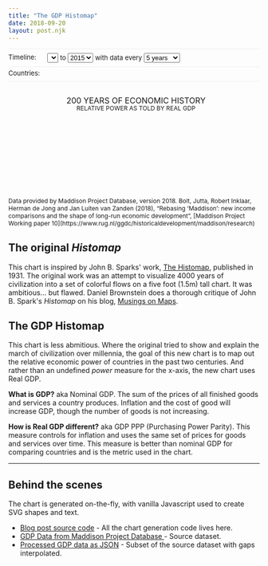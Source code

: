 ```yaml
---
title: "The GDP Histomap"
date: 2018-09-20
layout: post.njk
---
```


<button class="button-text" id="histomap-customize-button">Customize chart&hellip;</button>

<div id="histomap-form" class="col--720">

  <div class="histomap-form-row">
    <div class="histomap-form-row-label">
      Timeline:
    </div>
    <div class="histomap-form-row-controls">
      <select id="histomap-start-year-input"></select>
      to
      <select id="histomap-end-year-input">
        <option>2015</option>
      </select>
      with data every
      <select id="histomap-interval-input">
        <option value="1">1 year</option>
        <option value="2">2 years</option>
        <option value="5" selected>5 years</option>
        <option value="10">10 years</option>
        <option value="20">20 years</option>
      </select>
    </div>
  </div>

  <div class="histomap-form-row">
    <div class="histomap-form-row-label">
      Countries:
    </div>
    <div id="histomap-form-countries" class="histomap-form-row-controls">
    </div>
  </div>
</div>

</div>


<h2 class="histomap-title">
  <span class="histomap-title-line-1">200 Years of Economic History</span><br>
  <span class="histomap-title-line-2">Relative Power as told by Real GDP</span>
</h2>


<div class="col--720">

<svg id="histomap">
  <g id="chart-group"></g>
  <g id="overlay-group"></g>
</svg>

</div>

<p class="citation">Data provided by Maddison Project Database, version 2018. Bolt, Jutta, Robert Inklaar, Herman de Jong and Jan Luiten van Zanden (2018), “Rebasing ‘Maddison’: new income comparisons and the shape of long-run economic development”, [Maddison Project Working paper 10](https://www.rug.nl/ggdc/historicaldevelopment/maddison/research)
</p>


## The original _Histomap_

This chart is inspired by John B. Sparks' work, [The Histomap](https://www.davidrumsey.com/luna/servlet/detail/RUMSEY~8~1~200375~3001080:The-Histomap-),
published in 1931. The original work was an attempt to visualize 4000 years of civilization into a
set of colorful flows on a five foot (1.5m) tall chart. It was ambitious... but flawed. Daniel Brownstein
does a thorough critique of John B. Spark's _Histomap_ on his blog, [Musings on Maps](https://dabrownstein.com/2013/08/13/reading-the-histomap/).

## The GDP Histomap

This chart is less abmitious. Where the original tried to show and explain
the march of civilization over millennia, the goal of this new chart is to map out the relative
economic power of countries in the past two centuries. And rather than an
undefined _power_ measure for the x-axis, the new chart uses Real GDP.

**What is GDP?** aka Nominal GDP. The sum of the prices of all finished goods and services a
country produces. Inflation and the cost of good will increase GDP, though the number of goods is
not increasing.

**How is Real GDP different?** aka GDP PPP (Purchasing Power Parity). This measure controls for
inflation and uses the same set of prices for goods and services over time. This measure is better
than nominal GDP for comparing countries and is the metric used in the chart.

---

## Behind the scenes

The chart is generated on-the-fly, with vanilla Javascript used to create SVG shapes and text.

- [Blog post source code](https://raw.githubusercontent.com/lokesh/lokesh-dhakar/master/src/posts/gdp-histomap.md) - All the chart generation code lives here.
- [GDP Data from Maddison Project Database ](https://www.rug.nl/ggdc/historicaldevelopment/maddison/research) - Source dataset.
- [Processed GDP data as JSON](https://github.com/lokesh/lokesh-dhakar/blob/master/src/data/gdp-by-country-interpolated.json) - Subset of the source dataset with gaps interpolated.



<link rel="stylesheet" href="/css/forms.css">

<style>
.histomap-title {
  margin-bottom: 0.5rem;
 /* Offset a bit to make it optically centered with the chart, excluding y-axis label column. */
  margin-left: 8px;
  font-weight: var(--x-bold);
  line-height: 1rem;
  text-transform: uppercase;
  text-align: center;
}

.histomap-title-line-1 {
  font-size: 1rem;
}

.histomap-title-line-2 {
  font-size: 0.75rem;
}

#histomap {
  overflow: visible;
}

#overlay-group {
  font-weight: var(--x-bold);
  font-size: 0.625rem;
  text-transform: uppercase;
}

.year-line {
  stroke: rgba(0, 0, 0, 0.1);
  stroke-width: 1;
  stroke-dasharray: 4;
}

.citation {
  font-size: 0.75rem;
}

#histomap-form {
  display: none;
  font-size: 0.8125rem;
}
#histomap-form select {
  font-size: 0.8125rem;
}

#histomap-form.open {
  display: block;
}

#histomap-customize-button {
  display: block;
  text-align: left;
  width: 100%;
  padding-bottom: 8px;
  margin-bottom: 4px;
  border-bottom: 1px solid #eee;
}

@media (min-width: 480px) {
  #histomap-form {
    display: block;
  }
  #histomap-customize-button {
    display: none;
  }
}



.histomap-form-row {
  display: flex;
  padding-bottom: 8px;
  margin-bottom: 4px;
  border-bottom: 1px solid #eee;
}

.histomap-form-row:first-of-type {
  padding-top: 8px;
  border-top: 1px solid #eee;
}

.histomap-form-row-label {
  font-weight: var(--x-bold);
  flex: 0 0 6em;
}
</style>

<script src="/js/lodash-core.min.js"></script>
<script src="/js/axios.min.js"></script>

<script>
// --------------
// UTIL FUNCTIONS
// --------------

// Color function for use in generating our hover color changes
// https://stackoverflow.com/a/13542669/400407
function shadeBlend(p,c0,c1) {
    var n=p<0?p*-1:p,u=Math.round,w=parseInt;
    if(c0.length>7){
        var f=c0.split(","),t=(c1?c1:p<0?"rgb(0,0,0)":"rgb(255,255,255)").split(","),R=w(f[0].slice(4)),G=w(f[1]),B=w(f[2]);
        return "rgb("+(u((w(t[0].slice(4))-R)*n)+R)+","+(u((w(t[1])-G)*n)+G)+","+(u((w(t[2])-B)*n)+B)+")"
    }else{
        var f=w(c0.slice(1),16),t=w((c1?c1:p<0?"#000000":"#FFFFFF").slice(1),16),R1=f>>16,G1=f>>8&0x00FF,B1=f&0x0000FF;
        return "#"+(0x1000000+(u(((t>>16)-R1)*n)+R1)*0x10000+(u(((t>>8&0x00FF)-G1)*n)+G1)*0x100+(u(((t&0x0000FF)-B1)*n)+B1)).toString(16).slice(1)
    }
}

// ------
// CONFIG
// ------

/* SVG sizing and colors */
const canvasMaxWidth = 720;
const canvasAspectRatio = 2; // height / width

const labelColumnWidth = 34;

const fontHeight = 10; // About 10px, measured manually

const colorList = [
  '#F57373',
  '#FCA469',
  '#F6C458',
  '#E6F598',
  '#8ECC75',
  '#47B068',
]

/* Timeline */

/* The range of data available. */
const yearMax = 2015;
const yearMin = 1820;

/* The current range shown in the chart */
let startYear = 2015;
let endYear = 1820;
let yearInterval = 5;

/* Countries */
let countryList = [
  'Brazil',
  'Canada',
  'China',
  'France',
  'Germany',
  'India',
  'Indonesia',
  'Italy',
  'Japan',
  'Russian Federation',
  'Spain',
  'United Kingdom',
  'United States'
]


// ----------
// SETUP FORM
// ----------

function buildForm() {

  // Build country inputs
  let countriesHTML = '';
  countryList.forEach(country => {
    countriesHTML += `
      <label class="checkbox-label">
        <input class="checkbox" type="checkbox" name="country" value="${country}" checked>
        ${country}
      </label>`;
  });

  // Build start and end year inputs
  let startYearOptionsHTML = '';
  for (let i = yearMax; i >= yearMin; i--) {
    let selected = (startYear === i) ? 'selected': '';
    startYearOptionsHTML += `<option ${selected}>${i}</option>`
  }

  let endYearOptionsHTML = '';
  for (let i = yearMax; i >= yearMin; i--) {
    let selected = (endYear === i) ? 'selected': '';
    endYearOptionsHTML += `<option ${selected}>${i}</option>`
  }

  // Apend to DOM
  const countriesEl = document.getElementById('histomap-form-countries');
  const startYearInputEl = document.getElementById('histomap-start-year-input');
  const endYearInputEl = document.getElementById('histomap-end-year-input');

  countriesEl.insertAdjacentHTML('beforeend', countriesHTML);
  startYearInputEl.insertAdjacentHTML('beforeend', startYearOptionsHTML);
  endYearInputEl.insertAdjacentHTML('beforeend', endYearOptionsHTML);

  // Add event handlers
  document.getElementById('histomap-customize-button').addEventListener('click', (event) => {
    document.getElementById('histomap-form').classList.add('open');
    event.target.style.display = 'none';
  });

  document.querySelectorAll('input[name=country]').forEach(input => {
    input.addEventListener('change', event => {
      refresh();
    })
  });

  document.getElementById('histomap-start-year-input').addEventListener('input', (event) => {
    startYear = event.target.value;
    refresh();
  })
  document.getElementById('histomap-end-year-input').addEventListener('input', (event) => {
    endYear = event.target.value;
    refresh();
  })
  document.getElementById('histomap-interval-input').addEventListener('input', (event) => {
    yearInterval = event.target.value;
    refresh();
  })


}


function refresh() {
  // Countries
  countryList = [];
  document.querySelectorAll('input[name=country]:checked').forEach(input => {
    countryList.push(input.value);
  });

  processData();
  drawChart();
  drawOverlay();
}

// ----------
// GLOBALS
// ----------

let rawData;
let processedData;

// Set in the resizeSVG function
let canvasWidth;
let canvasHeight;

let chartWidth;
let chartHeigh;


/*
  Each child array in seriesCoords contains all the x & y positions for the
  country series data from top to bottom.

  Ex. seriesCoords = [
    [{x: 200, y: 0}, {x: 120, y: 50}],
    [{x: 230, y: 0}, {x: 180, y: 50}],
  ]
 */
let seriesCoords = [];

// years `map` stores total GDP for the year across countries
const gdpTotalsByYear = new Map();


// --------------------
// GENERATE CSS CLASSES
// --------------------

let styleTag = document.createElement('style');
let seriesCSS = '';

colorList.forEach((color, index) => {
  seriesCSS += `
    .series-color-${index}{
      fill: ${color};
    }
    /*
    .series-color-${index}:hover{
      fill: ${shadeBlend(-0.5, color)};
      transition: none;
    }
    */
    `;
});

// Append new styles to DOM
if (styleTag.styleSheet) {
    styleTag.styleSheet.cssText = seriesCSS;
} else {
    styleTag.appendChild(document.createTextNode(seriesCSS));
}
document.head.appendChild(styleTag);


// ----------
// FETCH DATA
// ----------

function fetchData() {
  return axios.get('/data/gdp-by-country-interpolated.json')
    .then((response) => {
      return response.data;
    })
}


// ------------
// PROCESS DATA
// ------------

/*
  interpolateData();
  This function is not actively called. It was used to process the JSON in gdp-by-country.json. The
  output of which is stored in gdp-by-country-interpolated.json.

  The function replaces the zero values in each country's gdp data with an interpolated value. One
  exception, if the data start with a zero value or a string of zero values, these initial zero
  values will not be interpolated.

  Example INPUT:
   "Brazil": {
    "1800": 0,
    "1810": 200,
    "1820": 0,
    "1830": 0,
    "1840": 300
   }

  Example OUTPUT:
   "Brazil": {
    "1800": 0,
    "1810": 200,
    "1820": 233.333,
    "1830": 266.666,
    "1840": 300
   }

function interpolateData(data) {
  let countryIndex = 0;
  for (let country in data){
    let countryObj = data[country];

    let firstZeroIndex;
    let isZeroSequence = false;
    let lastNonZeroYear;
    let lastNonZeroGDP;

    let zeroYears = [];

    _.forEach(countryObj, function(gdp, year) {
        if (gdp === 0) {
          zeroYears.push(year);
          isZeroSequence = true;
        } else {

          if (isZeroSequence) {
            if (lastNonZeroGDP) {
              let gdpDiff = gdp - lastNonZeroGDP;
              let yearsDiff = year - lastNonZeroYear;
              let gdpPerYearDiff = gdpDiff / yearsDiff;

              zeroYears.forEach(zeroYear => {
                interpolatedData[country][zeroYear] = ((zeroYear - lastNonZeroYear) * gdpPerYearDiff) + lastNonZeroGDP;
              })
            }
            isZeroSequence = false;
            zeroYears = [];
          }
          lastNonZeroGDP = gdp;
          lastNonZeroYear = year;
        }
      })
  }
  return interpolatedData;
}
*/

function processData() {
  // Reset gdp totals
  gdpTotalsByYear.clear();
  for (let year = startYear; year >= endYear; year -= yearInterval) {
    gdpTotalsByYear.set(year, 0);
  }

  const filteredData = {};
  let yearsArray = Array.from(gdpTotalsByYear.keys());

  /* Filter out unneeded countries and years data */
  for (let country in rawData){
      if (countryList.indexOf(country) !== -1) {
        let countryObj = rawData[country];
        filteredData[country] = _.pick(countryObj, yearsArray);
      }
  }

  // Sum up GDP totals for the year and store in years map
  for (let year of gdpTotalsByYear.keys()) {
    for (let country in filteredData){
      let countryObj = filteredData[country];
      if (!countryObj.hasOwnProperty(year)) {
        filteredData[country][year] = 0;
      }
      gdpTotalsByYear.set(year, gdpTotalsByYear.get(year) + countryObj[year]);
    }
  }

  processedData = filteredData;
}

// ----
// DRAW
// ----

function resizeSVG() {
  // 24 = left and right side padding for page at mobile resolution
  let width = Math.min( (window.innerWidth - 24), canvasMaxWidth)

  canvasWidth = width;
  canvasHeight = canvasAspectRatio * canvasWidth;

  chartWidth = canvasWidth - labelColumnWidth;
  chartHeight = canvasHeight;


  const svg = document.getElementById('histomap');
  svg.setAttribute('style', `width: ${canvasWidth}px; height: ${canvasHeight}px`);
  svg.setAttribute('viewBox', `0, 0, ${canvasWidth}, ${canvasHeight}`);

  const chartGroup = document.getElementById('chart-group')
  chartGroup.style.transform = `translateX(${labelColumnWidth}px)`
}


function drawChart() {
  let countryIndex = 0;
  let polys = [];
  let points;

  let rowHeight = canvasHeight / (gdpTotalsByYear.size - 1);

  for (let country in processedData) {
    let countryObj = processedData[country];

    seriesCoords[countryIndex] = [];

    let poly = document.createElementNS("http://www.w3.org/2000/svg", "polygon");
    poly.classList.add(`series-color-${countryIndex % colorList.length}`);
    poly.setAttribute('data-name', country);

    let yearIndex = 0;
    let x = 0;
    let y = 0;

    for (let year of gdpTotalsByYear.keys()) {
      let gdpTotalForYear = gdpTotalsByYear.get(year);

      let width = ((countryObj[year] / gdpTotalForYear) * chartWidth);
      let xOffset = (countryIndex === 0) ? 0 : seriesCoords[countryIndex - 1][yearIndex].x;

      x = width + xOffset;
      y = yearIndex * rowHeight;
      seriesCoords[countryIndex].push({x, y});
      yearIndex++;
    }

    let points = '';
    seriesCoords[countryIndex].forEach(coord => {
      points += `${coord.x},  ${coord.y},`;
    });

    /* So far we've created points for the right edge of the shape. Now we need to work on the left
    side. To do this, we use the previous items right edge. */
    for (let i = gdpTotalsByYear.size - 1; i >= 0; i--) {
      if (countryIndex === 0) {
        let coord = seriesCoords[countryIndex][i];
        points += `0,  ${coord.y},`;
      } else {
        let coord = seriesCoords[countryIndex - 1][i];
        points += `${coord.x},  ${coord.y},`;
      }
    }

    // Remove comma at end
    points = points.slice(0, -1);

    poly.setAttribute('points', points);
    polys.push(poly);

    countryIndex++;
  }


  // Append chart polys to DOM
  let frag = document.createDocumentFragment()
  for (let i = polys.length - 1; i >= 0; i--) {
    frag.appendChild(polys[i]);
  }

  let chartEl = document.getElementById('chart-group');
  chartEl.innerHTML = '';
  chartEl.appendChild(frag);
}


function drawOverlay() {
  let yearIndex = 0;
  let height = 0;
  let polys = [];
  let frag = document.createDocumentFragment();

  let rowHeight = canvasHeight / (gdpTotalsByYear.size - 1);

  for (let year of gdpTotalsByYear.keys()) {
    let yAxisLabel = document.createElementNS("http://www.w3.org/2000/svg", "text");
    // Hardcoded y pos for first year label and finessed others to get them to
    // line up with year lines
    let textY = (yearIndex === 0) ? 5 : yearIndex  * rowHeight + 3;

    // Draw year labels
    yAxisLabel.setAttribute('x', 0);
    yAxisLabel.setAttribute('y', textY);
    yAxisLabel.setAttribute('text-anchor', 'right');
    yAxisLabel.textContent = year;
    frag.appendChild(yAxisLabel);

    // Draw year lines (except for first and last years)
    if (yearIndex !== 0 && yearIndex !== gdpTotalsByYear.size - 1) {
      let line = document.createElementNS("http://www.w3.org/2000/svg", "line");
      line.setAttribute('x1', labelColumnWidth);
      line.setAttribute('y1', yearIndex  * rowHeight);
      line.setAttribute('x2', canvasWidth);
      line.setAttribute('y2', yearIndex  * rowHeight);
      line.classList.add('year-line');
      frag.appendChild(line);
    }

    yearIndex++;
  }

  // Draw country labels
  let countryIndex = 0;
  for (let country in processedData) {
    let seriesLabel = document.createElementNS("http://www.w3.org/2000/svg", "text");
    seriesLabel.setAttribute('text-anchor', 'middle');
    seriesLabel.textContent = country;

    let countryObj = processedData[country];
    let widestArea = 0;
    let widestAreaIndex = 0;
    let countryCoords = seriesCoords[countryIndex];
    let prevCountryCoords = seriesCoords[countryIndex - 1];

    countryCoords.forEach((coord, index) => {
      if (index === 0 || index === countryCoords.length - 1) return;

      let areaWidth;
      if (countryIndex === 0) {
        areaWidth = coord.x;
      } else {
        areaWidth = coord.x - prevCountryCoords[index].x;
      }

      if (areaWidth > widestArea) {
        widestArea = areaWidth;
        widestAreaIndex = index;
      }
    })

    // The labels can overlap the year labels on the left. To avoid this issue,
    // set a min.  55 works for most cases.
    let seriesLabelX = Math.max(countryCoords[widestAreaIndex].x - (widestArea / 2) + labelColumnWidth, 57)
    seriesLabel.setAttribute('x', seriesLabelX);
    seriesLabel.setAttribute('y', countryCoords[widestAreaIndex].y + 3);

    frag.appendChild(seriesLabel);

    countryIndex++;
  }

  const overlayEl = document.getElementById('overlay-group');
  overlayEl.innerHTML = '';
  overlayEl.appendChild(frag);
}


// ----
// INIT
// ----

buildForm();

fetchData().then(data => {
  rawData = data;
  processData();
  resizeSVG();
  drawChart();
  drawOverlay();
})
</script>

